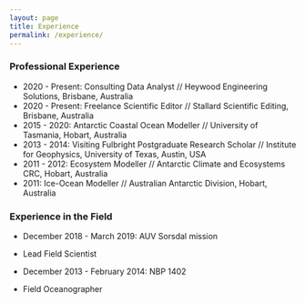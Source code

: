 ```yaml
---
layout: page
title: Experience
permalink: /experience/
---
```


### Professional Experience

* 2020 - Present: Consulting Data Analyst // Heywood Engineering Solutions, Brisbane, Australia
* 2020 - Present: Freelance Scientific Editor // Stallard Scientific Editing, Brisbane, Australia
* 2015 - 2020: Antarctic Coastal Ocean Modeller // University of Tasmania, Hobart, Australia
* 2013 - 2014: Visiting Fulbright Postgraduate Research Scholar // Institute for Geophysics, University of Texas, Austin, USA
* 2011 - 2012: Ecosystem Modeller // Antarctic Climate and Ecosystems CRC, Hobart, Australia
* 2011: Ice-Ocean Modeller // Australian Antarctic Division, Hobart, Australia

### Experience in the Field

* December 2018 - March 2019: AUV Sorsdal mission
 * Lead Field Scientist

* December 2013 - February 2014: NBP 1402
 * Field Oceanographer

